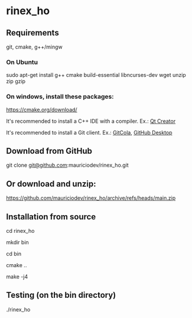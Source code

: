 # rinex_ho

## Requirements
git, cmake, g++/mingw

### On Ubuntu
  sudo apt-get install g++ cmake build-essential libncurses-dev wget unzip zip gzip

### On windows, install these packages: 

  https://cmake.org/download/
  
  It's recommended to install a C++ IDE with a compiler. Ex.: [Qt Creator](https://www.qt.io/download-qt-installer)
  
  It's recommended to install a Git client. Ex.: [GitCola](https://git-cola.github.io/downloads.html), [GitHub Desktop](https://desktop.github.com/)

## Download from GitHub
git clone git@github.com:mauriciodev/rinex_ho.git

## Or download and unzip: 
https://github.com/mauriciodev/rinex_ho/archive/refs/heads/main.zip

## Installation from source
cd rinex_ho

mkdir bin

cd bin

cmake ..

make -j4

## Testing (on the bin directory)
./rinex_ho




